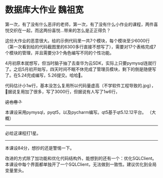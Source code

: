 # 数据库大作业 魏祖宽

第一次，有了没有什么恶评的老师，第一次，有了没有什么小作业的课程，两件喜悦交织在一起，而这两份喜悦...带来的怎么是正正得负？

这份大作业的恶意很大。给的示例代码里一共7个模块，每个模块至少6000行（第一次看到给的代码截图里的6300多行直接不想写了），需要对17个表格完成7个模块的管理，并且需要分3个角色编写不同的个性功能。

4月初原本就想写，但当时脑子抽了去查华为云SDK，实际上只要pymysql连就行了。之后5月初开始写，四天时间不眠不休完成了管理员模块，剩下的倒是随便写了。在5.24完成编写，5.26提交。哈哈🥰。

代码估计小1w行，基本没怎么复用所以代码量虚高（不学软件工程导致的.jpg），🐻据说复用加了很多，写了3000行，但据说有人写了1w6行，

~~这也卷？~~

本课设采用pymysql，pyqt5，以及pycharm编写。qt5基于qt5.12.12平台。
（大概）

----

必给这课程打1星。

----

本课设84分，想抄的还是警惕一下。

改进的方式除了加功能和优化代码结构外，能想到的还有一个：优化SQLClient。
本课设中每个界面都单独开了一个SQLClient，无法做到一致性。建议优化到全局变量里头。
